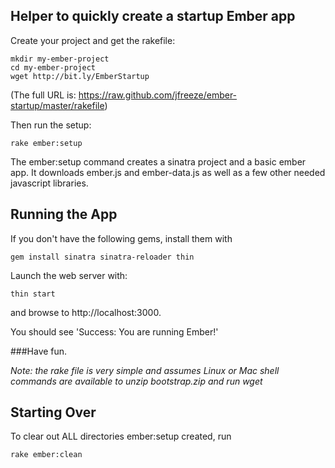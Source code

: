 ## Helper to quickly create a startup Ember app

Create your project and get the rakefile:

    mkdir my-ember-project
    cd my-ember-project
    wget http://bit.ly/EmberStartup

(The full URL is: https://raw.github.com/jfreeze/ember-startup/master/rakefile)

Then run the setup:

    rake ember:setup

The ember:setup command creates a sinatra project and a basic ember app.
It downloads ember.js and ember-data.js as well as a few other needed javascript libraries.

## Running the App

If you don't have the following gems, install them with

    gem install sinatra sinatra-reloader thin 

Launch the web server with:

    thin start

and browse to http://localhost:3000.

You should see 'Success: You are running Ember!'

###Have fun.

*Note: the rake file is very simple and assumes Linux or Mac shell commands are available to unzip bootstrap.zip and run wget*


## Starting Over

To clear out ALL directories ember:setup created, run

    rake ember:clean

